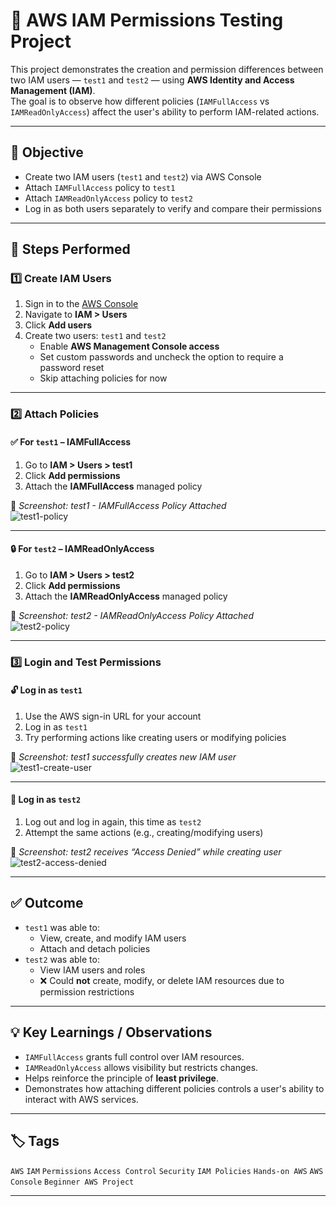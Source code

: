# 🔐 AWS IAM Permissions Testing Project

This project demonstrates the creation and permission differences between two IAM users — `test1` and `test2` — using **AWS Identity and Access Management (IAM)**.  
The goal is to observe how different policies (`IAMFullAccess` vs `IAMReadOnlyAccess`) affect the user's ability to perform IAM-related actions.

---

## 🎯 Objective

- Create two IAM users (`test1` and `test2`) via AWS Console  
- Attach `IAMFullAccess` policy to `test1`  
- Attach `IAMReadOnlyAccess` policy to `test2`  
- Log in as both users separately to verify and compare their permissions

---

## 🔧 Steps Performed

### 1️⃣ Create IAM Users

1. Sign in to the [AWS Console](https://aws.amazon.com/console/)
2. Navigate to **IAM > Users**
3. Click **Add users**
4. Create two users: `test1` and `test2`
   - Enable **AWS Management Console access**
   - Set custom passwords and uncheck the option to require a password reset
   - Skip attaching policies for now

---

### 2️⃣ Attach Policies

#### ✅ For `test1` – IAMFullAccess

1. Go to **IAM > Users > test1**
2. Click **Add permissions**
3. Attach the **IAMFullAccess** managed policy

📸 _Screenshot: test1 - IAMFullAccess Policy Attached_  
![test1-policy](https://github.com/user-attachments/assets/97eca3e2-b3c2-4165-8c4f-3b9160713710)

---

#### 🔒 For `test2` – IAMReadOnlyAccess

1. Go to **IAM > Users > test2**
2. Click **Add permissions**
3. Attach the **IAMReadOnlyAccess** managed policy

📸 _Screenshot: test2 - IAMReadOnlyAccess Policy Attached_  
![test2-policy](https://github.com/user-attachments/assets/d19025d7-df60-4e6b-870d-a05570065576)

---

### 3️⃣ Login and Test Permissions

#### 🔓 Log in as `test1`

1. Use the AWS sign-in URL for your account
2. Log in as `test1`
3. Try performing actions like creating users or modifying policies

📸 _Screenshot: test1 successfully creates new IAM user_  
![test1-create-user](https://github.com/user-attachments/assets/26dd0990-fde3-4236-a4a1-877808bd7016)

---

#### 🔐 Log in as `test2`

1. Log out and log in again, this time as `test2`
2. Attempt the same actions (e.g., creating/modifying users)

📸 _Screenshot: test2 receives “Access Denied” while creating user_  
![test2-access-denied](https://github.com/user-attachments/assets/2ca62865-c18a-42c5-8674-9764b90dc02b)

---

## ✅ Outcome

- `test1` was able to:
  - View, create, and modify IAM users
  - Attach and detach policies
- `test2` was able to:
  - View IAM users and roles
  - ❌ Could **not** create, modify, or delete IAM resources due to permission restrictions

---

## 💡 Key Learnings / Observations

- `IAMFullAccess` grants full control over IAM resources.
- `IAMReadOnlyAccess` allows visibility but restricts changes.
- Helps reinforce the principle of **least privilege**.
- Demonstrates how attaching different policies controls a user's ability to interact with AWS services.

---

## 🏷️ Tags

`AWS` `IAM` `Permissions` `Access Control` `Security` `IAM Policies` `Hands-on AWS` `AWS Console` `Beginner AWS Project`

---
